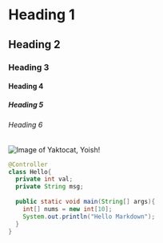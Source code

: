 # Heading 1
## Heading 2
### Heading 3
#### Heading 4
##### Heading 5
###### Heading 6

![Image of Yaktocat, Yoish!](https://octodex.github.com/images/yaktocat.png)

```java
@Controller
class Hello{
  private int val;
  private String msg;
  
  public static void main(String[] args){
    int[] nums = new int[10];
    System.out.println("Hello Markdown");  
  }
}
```
